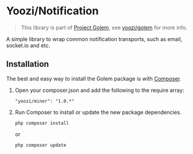 Yoozi/Notification
==========

> This library is part of [Project Golem](http://golem.yoozi.cn/), see [yoozi/golem](https://github.com/yoozi/golem) for more info.

A simple library to wrap common notification transports, such as email, socket.io and etc.

## Installation

The best and easy way to install the Golem package is with [Composer](https://getcomposer.org).

1. Open your composer.json and add the following to the require array:

    ```
    "yoozi/miner": "1.0.*"
    ```

2. Run Composer to install or update the new package dependencies.

    ```
    php composer install
    ```

    or

    ```
    php composer update
    ```